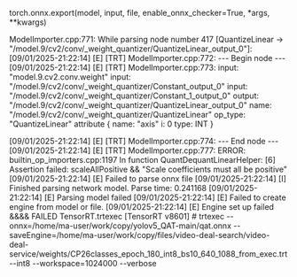 torch.onnx.export(model, input, file, enable_onnx_checker=True, *args, **kwargs)


ModelImporter.cpp:771: While parsing node number 417 [QuantizeLinear -> "/model.9/cv2/conv/_weight_quantizer/QuantizeLinear_output_0"]:
[09/01/2025-21:22:14] [E] [TRT] ModelImporter.cpp:772: --- Begin node ---
[09/01/2025-21:22:14] [E] [TRT] ModelImporter.cpp:773: input: "model.9.cv2.conv.weight"
input: "/model.9/cv2/conv/_weight_quantizer/Constant_output_0"
input: "/model.9/cv2/conv/_weight_quantizer/Constant_1_output_0"
output: "/model.9/cv2/conv/_weight_quantizer/QuantizeLinear_output_0"
name: "/model.9/cv2/conv/_weight_quantizer/QuantizeLinear"
op_type: "QuantizeLinear"
attribute {
  name: "axis"
  i: 0
  type: INT
}

[09/01/2025-21:22:14] [E] [TRT] ModelImporter.cpp:774: --- End node ---
[09/01/2025-21:22:14] [E] [TRT] ModelImporter.cpp:777: ERROR: builtin_op_importers.cpp:1197 In function QuantDequantLinearHelper:
[6] Assertion failed: scaleAllPositive && "Scale coefficients must all be positive"
[09/01/2025-21:22:14] [E] Failed to parse onnx file
[09/01/2025-21:22:14] [I] Finished parsing network model. Parse time: 0.241168
[09/01/2025-21:22:14] [E] Parsing model failed
[09/01/2025-21:22:14] [E] Failed to create engine from model or file.
[09/01/2025-21:22:14] [E] Engine set up failed
&&&& FAILED TensorRT.trtexec [TensorRT v8601] # trtexec --onnx=/home/ma-user/work/copy/yolov5_QAT-main/qat.onnx --saveEngine=/home/ma-user/work/copy/files/video-deal-search/video-deal-service/weights/CP26classes_epoch_180_int8_bs10_640_1088_from_exec.trt --int8 --workspace=1024000 --verbose
